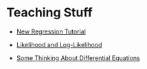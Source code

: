 # Teaching Stuff

* [New Regression Tutorial](./new-regression-tutorial/index.html)

* [Likelihood and Log-Likelihood](./likelihood-and-log-likelihood/likelihood-and-log-likelihood.html)

* [Some Thinking About Differential Equations](./differential-equations/diffrential-equations.html)